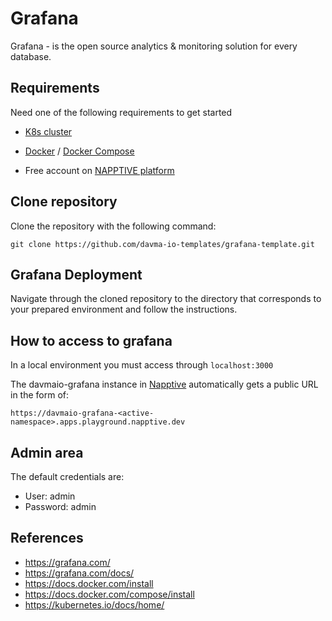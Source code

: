 # Grafana

Grafana - is the open source analytics & monitoring solution for every database.

## Requirements

Need one of the following requirements to get started

 - [K8s cluster](https://kubernetes.io/docs/tasks/tools/)

 - [Docker](https://docs.docker.com/install) / [Docker Compose](https://docs.docker.com/compose/install)

 - Free account on [NAPPTIVE platform](https://napptive.com/)

## Clone repository

Clone the repository with the following command:
````
git clone https://github.com/davma-io-templates/grafana-template.git
````

## Grafana Deployment

Navigate through the cloned repository to the directory that corresponds to your prepared environment and follow the instructions.

## How to access to grafana

In a local environment you must access through ``localhost:3000``

The davmaio-grafana instance in [Napptive](https://napptive.com/) automatically gets a public URL in the form of:

```
https://davmaio-grafana-<active-namespace>.apps.playground.napptive.dev
```

## Admin area

The default credentials are:

* User: admin
* Password: admin

## References

* https://grafana.com/
* https://grafana.com/docs/
* https://docs.docker.com/install
* https://docs.docker.com/compose/install
* https://kubernetes.io/docs/home/
